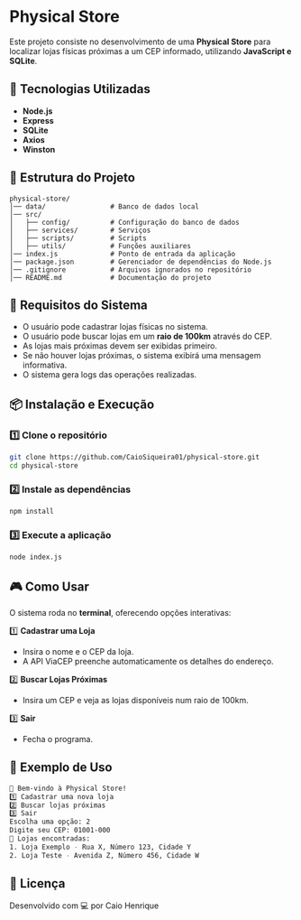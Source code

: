 # Physical Store

Este projeto consiste no desenvolvimento de uma **Physical Store** para localizar lojas físicas próximas a um CEP informado, utilizando **JavaScript e SQLite**.

## 🚀 Tecnologias Utilizadas

- **Node.js** 
- **Express** 
- **SQLite** 
- **Axios** 
- **Winston**

## 📂 Estrutura do Projeto

```
physical-store/
│── data/                # Banco de dados local 
│── src/
│   ├── config/          # Configuração do banco de dados
│   ├── services/        # Serviços 
│   ├── scripts/         # Scripts 
│   ├── utils/           # Funções auxiliares
│── index.js             # Ponto de entrada da aplicação
│── package.json         # Gerenciador de dependências do Node.js
│── .gitignore           # Arquivos ignorados no repositório
│── README.md            # Documentação do projeto
```

## 📌 Requisitos do Sistema

- O usuário pode cadastrar lojas físicas no sistema.
- O usuário pode buscar lojas em um **raio de 100km** através do CEP.
- As lojas mais próximas devem ser exibidas primeiro.
- Se não houver lojas próximas, o sistema exibirá uma mensagem informativa.
- O sistema gera logs das operações realizadas.

## 📦 Instalação e Execução

### 1️⃣ Clone o repositório
```sh
git clone https://github.com/CaioSiqueira01/physical-store.git
cd physical-store
```

### 2️⃣ Instale as dependências
```sh
npm install
```

### 3️⃣ Execute a aplicação
```sh
node index.js
```

## 🎮 Como Usar

O sistema roda no **terminal**, oferecendo opções interativas:

1️⃣ **Cadastrar uma Loja**
- Insira o nome e o CEP da loja.
- A API ViaCEP preenche automaticamente os detalhes do endereço.

2️⃣ **Buscar Lojas Próximas**
- Insira um CEP e veja as lojas disponíveis num raio de 100km.

3️⃣ **Sair**
- Fecha o programa.

## 📝 Exemplo de Uso
```sh
🏪 Bem-vindo à Physical Store!
1️⃣ Cadastrar uma nova loja
2️⃣ Buscar lojas próximas
3️⃣ Sair
Escolha uma opção: 2
Digite seu CEP: 01001-000
📍 Lojas encontradas:
1. Loja Exemplo - Rua X, Número 123, Cidade Y
2. Loja Teste - Avenida Z, Número 456, Cidade W
```

## 📜 Licença

Desenvolvido com 💻 por Caio Henrique

